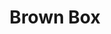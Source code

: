 ---
pid: LLA34
title: Brown Box
location_transcription: 
zipcode: '19130'
outside_phl: 
neighborhood: Art Museum,Francisville
age: 
age_range: 
instagram: 
image_file_name: LLA_34.jpg
proposal_transcription: There should be a monument to H. Box Brown. The enslaved man
  who escaped by having himself shipped to Philadelphia. The monument would be a box
  w/ audio and may be video. Glenn Ligon made a pretty interesting version.
topic: History
topic_summary: '0'
type: Other No Form
keywords_other: enslaved
credit: Marisa Williamson
image_labels: 
twitter: 
facebook: 
permalink: "/monuments/lla34/"
layout: item-page
---
